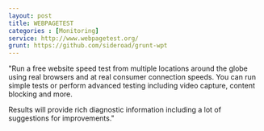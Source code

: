 ```yaml
---
layout: post
title: WEBPAGETEST
categories : [Monitoring]
service: http://www.webpagetest.org/
grunt: https://github.com/sideroad/grunt-wpt
---
```


"Run a free website speed test from multiple locations around the globe using real browsers and at real consumer connection speeds. You can run simple tests or perform advanced testing including video capture, content blocking and more.

Results will provide rich diagnostic information including a lot of suggestions for improvements."
